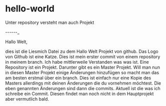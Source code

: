 # hello-world
Unter repository versteht man auch Projekt

_-_-_-_-_-_-_

Hallo Welt, 

dies ist die Liesmich Datei zu dem Hallo Welt Projekt von github. Das Logo von Github ist eine Katze. 
Dies ist mein erster commit von einem repository in meinem branch. Ich habe mittlerweile Verstanden was was ist. Eine Repository ist ein Projekt. Darunter gibt es ein Master Projekt. Will man nun in diesen Master Projekt einige Änderungen hinzufügen so macht man das am besten erstmal über ein branch. Dies ist einfach nur eine Kopie des Masters allerdings mit deinen Änderungen die du vornehmen möchtest. Die eben genannten Änderungen sind dann die commits. Aktuell ist die was ich schreibe ein Commit. Diesen findet man noch nicht in dem Hauptprojekt aber vermutlich bald. 
